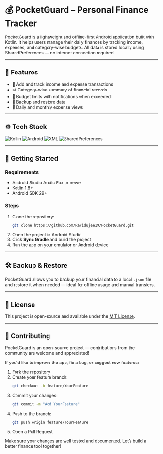 
# 💰 PocketGuard – Personal Finance Tracker

PocketGuard is a lightweight and offline-first Android application built with Kotlin. It helps users manage their daily finances by tracking income, expenses, and category-wise budgets. All data is stored locally using SharedPreferences — no internet connection required.

---

## 📱 Features

- 🧾 Add and track income and expense transactions
- 📊 Category-wise summary of financial records
- 🚨 Budget limits with notifications when exceeded
- 🔄 Backup and restore data 
- 📆 Daily and monthly expense views

---

## ⚙️ Tech Stack

![Kotlin](https://img.shields.io/badge/Kotlin-7F52FF?style=for-the-badge&logo=kotlin&logoColor=white)
![Android](https://img.shields.io/badge/Android-3DDC84?style=for-the-badge&logo=android&logoColor=white)
![XML](https://img.shields.io/badge/XML-E44D26?style=for-the-badge&logo=xml&logoColor=white)
![SharedPreferences](https://img.shields.io/badge/SharedPreferences-Important?style=for-the-badge&logo=google&logoColor=white)

---

## 🚀 Getting Started

### Requirements

- Android Studio Arctic Fox or newer
- Kotlin 1.8+
- Android SDK 29+

### Steps

1. Clone the repository:
   ```bash
   git clone https://github.com/Ravidujee19/PocketGuard.git
   ```
2. Open the project in Android Studio
3. Click **Sync Gradle** and build the project
4. Run the app on your emulator or Android device

---

## 🛠 Backup & Restore

PocketGuard allows you to backup your financial data to a local `.json` file and restore it when needed — ideal for offline usage and manual transfers.

---

## 📃 License

This project is open-source and available under the [MIT License](LICENSE).

---

## 🤝 Contributing

PocketGuard is an open-source project — contributions from the community are welcome and appreciated!

If you'd like to improve the app, fix a bug, or suggest new features:

1. Fork the repository
2. Create your feature branch:
   ```bash
   git checkout -b feature/YourFeature
   ```
3. Commit your changes:
   ```bash
   git commit -m "Add YourFeature"
   ```
4. Push to the branch:
   ```bash
   git push origin feature/YourFeature
   ```
5. Open a Pull Request

Make sure your changes are well tested and documented. Let’s build a better finance tool together!

